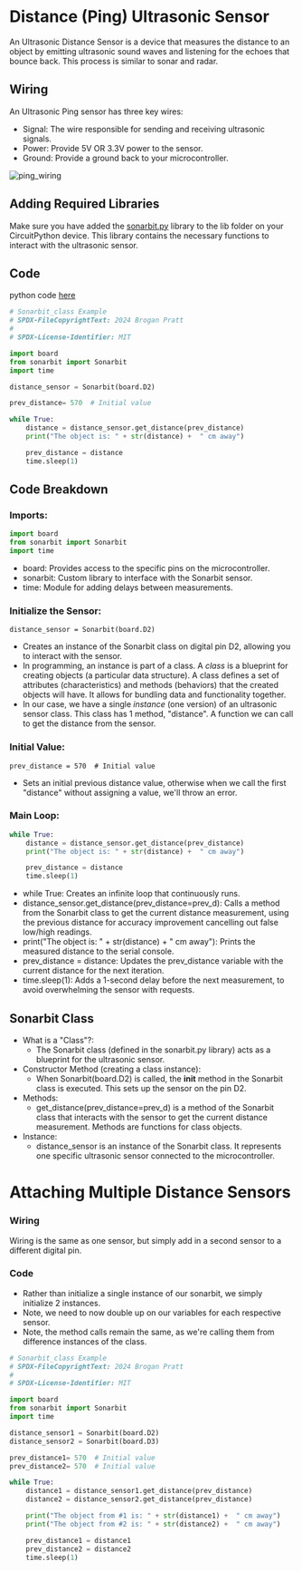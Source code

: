 # Distance (Ping) Ultrasonic Sensor

An Ultrasonic Distance Sensor is a device that measures the distance to an object by emitting ultrasonic sound waves and listening for the echoes that bounce back. This process is similar to sonar and radar.

## Wiring
An Ultrasonic Ping sensor has three key wires:

* Signal: The wire responsible for sending and receiving ultrasonic signals.
* Power: Provide 5V OR 3.3V power to the sensor.
* Ground: Provide a ground back to your microcontroller.

![ping_wiring](ping_sensor_wiring.png)

     

## Adding Required Libraries

Make sure you have added the [sonarbit.py](sonarbit.py) library to the lib folder on your CircuitPython device. This library contains the necessary functions to interact with the ultrasonic sensor.

## Code

python code [here](sonarbit_example.py)
```python
# Sonarbit_class Example
# SPDX-FileCopyrightText: 2024 Brogan Pratt
#
# SPDX-License-Identifier: MIT

import board
from sonarbit import Sonarbit
import time

distance_sensor = Sonarbit(board.D2)

prev_distance= 570  # Initial value

while True:
    distance = distance_sensor.get_distance(prev_distance)
    print("The object is: " + str(distance) +  " cm away")

    prev_distance = distance
    time.sleep(1)
```


## Code Breakdown

### Imports:
```python
import board
from sonarbit import Sonarbit
import time
```

* board: Provides access to the specific pins on the microcontroller.
* sonarbit: Custom library to interface with the Sonarbit sensor.
* time: Module for adding delays between measurements.

### Initialize the Sensor:

`distance_sensor = Sonarbit(board.D2)`

* Creates an instance of the Sonarbit class on digital pin D2, allowing you to interact with the sensor. 
* In programming, an instance is part of a class. A *class* is a blueprint for creating objects (a particular data structure). A class defines a set of attributes (characteristics) and methods (behaviors) that the created objects will have. It allows for bundling data and functionality together.
* In our case, we have a single *instance* (one version) of an ultrasonic sensor class. This class has 1 method, "distance". A function we can call to get the distance from the sensor. 

### Initial Value:

`prev_distance = 570  # Initial value`
* Sets an initial previous distance value, otherwise when we call the first "distance" without assigning a value, we'll throw an error.

### Main Loop:

```python
while True:
    distance = distance_sensor.get_distance(prev_distance)
    print("The object is: " + str(distance) +  " cm away")

    prev_distance = distance
    time.sleep(1)
```

* while True: Creates an infinite loop that continuously runs.
* distance_sensor.get_distance(prev_distance=prev_d): Calls a method from the Sonarbit class to get the current distance measurement, using the previous distance for accuracy improvement cancelling out false low/high readings.
* print("The object is: " + str(distance) + " cm away"): Prints the measured distance to the serial console.
* prev_distance = distance: Updates the prev_distance variable with the current distance for the next iteration.
* time.sleep(1): Adds a 1-second delay before the next measurement, to avoid overwhelming the sensor with requests.

## Sonarbit Class

* What is a "Class"?:
    * The Sonarbit class (defined in the sonarbit.py library) acts as a blueprint for the ultrasonic sensor.
* Constructor Method (creating a class instance):
    * When Sonarbit(board.D2) is called, the __init__ method in the Sonarbit class is executed. This sets up the sensor on the pin D2.
* Methods:
    * get_distance(prev_distance=prev_d) is a method of the Sonarbit class that interacts with the sensor to get the current distance measurement. Methods are functions for class objects. 
* Instance:
    * distance_sensor is an instance of the Sonarbit class. It represents one specific ultrasonic sensor connected to the microcontroller.

# Attaching Multiple Distance Sensors

### Wiring
Wiring is the same as one sensor, but simply add in a second sensor to a different digital pin. 

### Code
* Rather than initialize a single instance of our sonarbit, we simply initialize 2 instances. 
* Note, we need to now double up on our variables for each respective sensor. 
* Note, the method calls remain the same, as we're calling them from difference instances of the class. 

```python
# Sonarbit_class Example
# SPDX-FileCopyrightText: 2024 Brogan Pratt
#
# SPDX-License-Identifier: MIT

import board
from sonarbit import Sonarbit
import time

distance_sensor1 = Sonarbit(board.D2)
distance_sensor2 = Sonarbit(board.D3)

prev_distance1= 570  # Initial value
prev_distance2= 570  # Initial value

while True:
    distance1 = distance_sensor1.get_distance(prev_distance)
    distance2 = distance_sensor2.get_distance(prev_distance)

    print("The object from #1 is: " + str(distance1) +  " cm away")
    print("The object from #2 is: " + str(distance2) +  " cm away")

    prev_distance1 = distance1
    prev_distance2 = distance2
    time.sleep(1)
```
